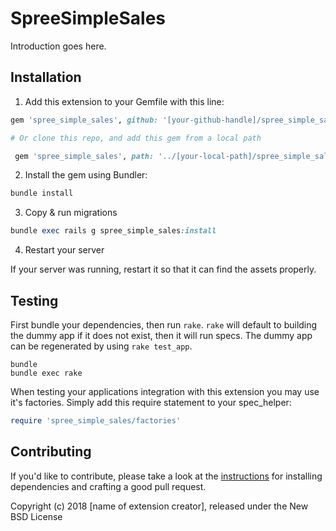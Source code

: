 SpreeSimpleSales
================

Introduction goes here.

## Installation

1. Add this extension to your Gemfile with this line:

  ```ruby
  gem 'spree_simple_sales', github: '[your-github-handle]/spree_simple_sales'

  # Or clone this repo, and add this gem from a local path

   gem 'spree_simple_sales', path: '../[your-local-path]/spree_simple_sales'
  ```

2. Install the gem using Bundler:
  ```ruby
  bundle install
  ```

3. Copy & run migrations
  ```ruby
  bundle exec rails g spree_simple_sales:install
  ```

4. Restart your server

  If your server was running, restart it so that it can find the assets properly.

## Testing

First bundle your dependencies, then run `rake`. `rake` will default to building the dummy app if it does not exist, then it will run specs. The dummy app can be regenerated by using `rake test_app`.

```shell
bundle
bundle exec rake
```

When testing your applications integration with this extension you may use it's factories.
Simply add this require statement to your spec_helper:

```ruby
require 'spree_simple_sales/factories'
```


## Contributing

If you'd like to contribute, please take a look at the
[instructions](CONTRIBUTING.md) for installing dependencies and crafting a good
pull request.

Copyright (c) 2018 [name of extension creator], released under the New BSD License
